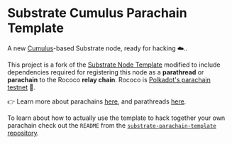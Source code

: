 # Substrate Cumulus Parachain Template

A new [Cumulus](https://github.com/purestake/cumulus/)-based Substrate node, ready for hacking ☁️..

This project is a fork of the [Substrate Node Template](https://github.com/substrate-developer-hub/substrate-node-template)
modified to include dependencies required for registering this node as a **parathread** or
**parachain** to the Rococo **relay chain**.
Rococo is [Polkadot's parachain testnet](https://polkadot.network/blog/introducing-rococo-polkadots-parachain-testnet/) 👑.

👉 Learn more about parachains [here](https://wiki.polkadot.network/docs/learn-parachains), and
parathreads [here](https://wiki.polkadot.network/docs/learn-parathreads).

To learn about how to actually use the template to hack together your own parachain check out the
`README` from the [`substrate-parachain-template` repository](https://github.com/substrate-developer-hub/substrate-parachain-template/).

